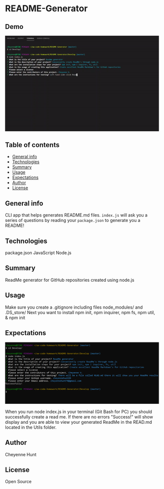 # README-Generator

## Demo
![READ_ME](gif/demo.gif)
## Table of contents

- [General info](#general-info)
- [Technologies](#Technologies)
- [Summary](#Summary)
- [Usage](#Usage)
- [Expectations](#Expectations)
- [Author](#Author)
- [License](#License)

## General info

CLI app that helps generates README.md files. `index.js` will ask you a series of questions by reading your `package.json` to generate you a README!

## Technologies

package.json
JavaScript
Node.js

## Summary

ReadMe generator for GitHub repositories created using node.js


## Usage

Make sure you create a .gitignore including files node_modules/ and .DS_store/
Next you want to install npm init, npm inquirer, npm fs, npm util, & npm init

## Expectations
![READ_ME](img/expectations.png)

When you run node index.js in your terminal (Git Bash for PC) you should successfully create a read me. If there are no errors "Success!" will show display and you
are able to view your generated ReadMe in the READ.md located in the Utils folder. 


## Author

Cheyenne Hunt

## License

Open Source